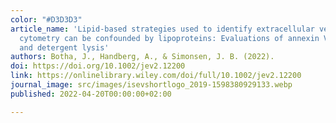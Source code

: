 ```yaml
---
color: "#D3D3D3"
article_name: 'Lipid-based strategies used to identify extracellular vesicles in flow
  cytometry can be confounded by lipoproteins: Evaluations of annexin V, lactadherin,
  and detergent lysis'
authors: Botha, J., Handberg, A., & Simonsen, J. B. (2022).
doi: https://doi.org/10.1002/jev2.12200
link: https://onlinelibrary.wiley.com/doi/full/10.1002/jev2.12200
journal_image: src/images/isevshortlogo_2019-1598380929133.webp
published: 2022-04-20T00:00:00+02:00

---
```

